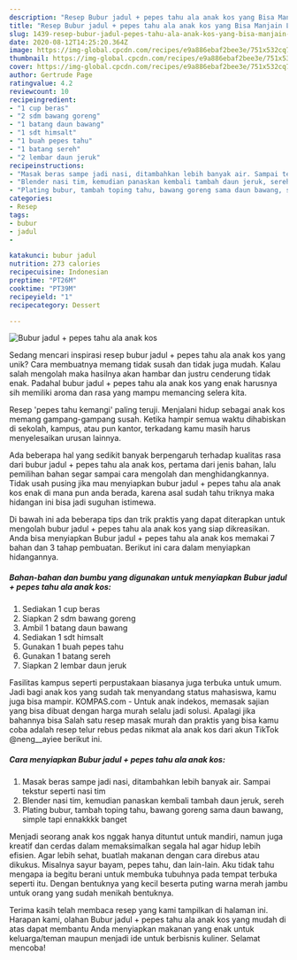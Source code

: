 ```yaml
---
description: "Resep Bubur jadul + pepes tahu ala anak kos yang Bisa Manjain Lidah"
title: "Resep Bubur jadul + pepes tahu ala anak kos yang Bisa Manjain Lidah"
slug: 1439-resep-bubur-jadul-pepes-tahu-ala-anak-kos-yang-bisa-manjain-lidah
date: 2020-08-12T14:25:20.364Z
image: https://img-global.cpcdn.com/recipes/e9a886ebaf2bee3e/751x532cq70/bubur-jadul-pepes-tahu-ala-anak-kos-foto-resep-utama.jpg
thumbnail: https://img-global.cpcdn.com/recipes/e9a886ebaf2bee3e/751x532cq70/bubur-jadul-pepes-tahu-ala-anak-kos-foto-resep-utama.jpg
cover: https://img-global.cpcdn.com/recipes/e9a886ebaf2bee3e/751x532cq70/bubur-jadul-pepes-tahu-ala-anak-kos-foto-resep-utama.jpg
author: Gertrude Page
ratingvalue: 4.2
reviewcount: 10
recipeingredient:
- "1 cup beras"
- "2 sdm bawang goreng"
- "1 batang daun bawang"
- "1 sdt himsalt"
- "1 buah pepes tahu"
- "1 batang sereh"
- "2 lembar daun jeruk"
recipeinstructions:
- "Masak beras sampe jadi nasi, ditambahkan lebih banyak air. Sampai tekstur seperti nasi tim"
- "Blender nasi tim, kemudian panaskan kembali tambah daun jeruk, sereh"
- "Plating bubur, tambah toping tahu, bawang goreng sama daun bawang, simple tapi ennakkkk banget"
categories:
- Resep
tags:
- bubur
- jadul
- 

katakunci: bubur jadul  
nutrition: 273 calories
recipecuisine: Indonesian
preptime: "PT26M"
cooktime: "PT39M"
recipeyield: "1"
recipecategory: Dessert

---
```



![Bubur jadul + pepes tahu ala anak kos](https://img-global.cpcdn.com/recipes/e9a886ebaf2bee3e/751x532cq70/bubur-jadul-pepes-tahu-ala-anak-kos-foto-resep-utama.jpg)

Sedang mencari inspirasi resep bubur jadul + pepes tahu ala anak kos yang unik? Cara membuatnya memang tidak susah dan tidak juga mudah. Kalau salah mengolah maka hasilnya akan hambar dan justru cenderung tidak enak. Padahal bubur jadul + pepes tahu ala anak kos yang enak harusnya sih memiliki aroma dan rasa yang mampu memancing selera kita.

Resep &#39;pepes tahu kemangi&#39; paling teruji. Menjalani hidup sebagai anak kos memang gampang-gampang susah. Ketika hampir semua waktu dihabiskan di sekolah, kampus, atau pun kantor, terkadang kamu masih harus menyelesaikan urusan lainnya.

Ada beberapa hal yang sedikit banyak berpengaruh terhadap kualitas rasa dari bubur jadul + pepes tahu ala anak kos, pertama dari jenis bahan, lalu pemilihan bahan segar sampai cara mengolah dan menghidangkannya. Tidak usah pusing jika mau menyiapkan bubur jadul + pepes tahu ala anak kos enak di mana pun anda berada, karena asal sudah tahu triknya maka hidangan ini bisa jadi suguhan istimewa.


Di bawah ini ada beberapa tips dan trik praktis yang dapat diterapkan untuk mengolah bubur jadul + pepes tahu ala anak kos yang siap dikreasikan. Anda bisa menyiapkan Bubur jadul + pepes tahu ala anak kos memakai 7 bahan dan 3 tahap pembuatan. Berikut ini cara dalam menyiapkan hidangannya.

<!--inarticleads1-->

##### Bahan-bahan dan bumbu yang digunakan untuk menyiapkan Bubur jadul + pepes tahu ala anak kos:

1. Sediakan 1 cup beras
1. Siapkan 2 sdm bawang goreng
1. Ambil 1 batang daun bawang
1. Sediakan 1 sdt himsalt
1. Gunakan 1 buah pepes tahu
1. Gunakan 1 batang sereh
1. Siapkan 2 lembar daun jeruk


Fasilitas kampus seperti perpustakaan biasanya juga terbuka untuk umum. Jadi bagi anak kos yang sudah tak menyandang status mahasiswa, kamu juga bisa mampir. KOMPAS.com - Untuk anak indekos, memasak sajian yang bisa dibuat dengan harga murah selalu jadi solusi. Apalagi jika bahannya bisa Salah satu resep masak murah dan praktis yang bisa kamu coba adalah resep telur rebus pedas nikmat ala anak kos dari akun TikTok @neng__ayiee berikut ini. 

<!--inarticleads2-->

##### Cara menyiapkan Bubur jadul + pepes tahu ala anak kos:

1. Masak beras sampe jadi nasi, ditambahkan lebih banyak air. Sampai tekstur seperti nasi tim
1. Blender nasi tim, kemudian panaskan kembali tambah daun jeruk, sereh
1. Plating bubur, tambah toping tahu, bawang goreng sama daun bawang, simple tapi ennakkkk banget


Menjadi seorang anak kos nggak hanya dituntut untuk mandiri, namun juga kreatif dan cerdas dalam memaksimalkan segala hal agar hidup lebih efisien. Agar lebih sehat, buatlah makanan dengan cara direbus atau dikukus. Misalnya sayur bayam, pepes tahu, dan lain-lain. Aku tidak tahu mengapa ia begitu berani untuk membuka tubuhnya pada tempat terbuka seperti itu. Dengan bentuknya yang kecil beserta puting warna merah jambu untuk orang yang sudah menikah bentuknya. 

Terima kasih telah membaca resep yang kami tampilkan di halaman ini. Harapan kami, olahan Bubur jadul + pepes tahu ala anak kos yang mudah di atas dapat membantu Anda menyiapkan makanan yang enak untuk keluarga/teman maupun menjadi ide untuk berbisnis kuliner. Selamat mencoba!
